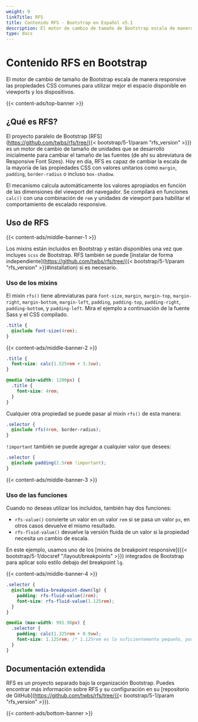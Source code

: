 ```yaml
---
weight: 9
linkTitle: RFS
title: Contenido RFS · Bootstrap en Español v5.1
description: El motor de cambio de tamaño de Bootstrap escala de manera responsive las propiedades CSS comunes para utilizar mejor el espacio disponible en viewports y los dispositivos.
type: docs
---
```


# Contenido RFS en Bootstrap

El motor de cambio de tamaño de Bootstrap escala de manera responsive las propiedades CSS comunes para utilizar mejor el espacio disponible en viewports y los dispositivos.

{{< content-ads/top-banner >}}

## ¿Qué es RFS?

El proyecto paralelo de Bootstrap [RFS](https://github.com/twbs/rfs/tree/{{< bootstrap/5-1/param "rfs_version" >}}) es un motor de cambio de tamaño de unidades que se desarrolló inicialmente para cambiar el tamaño de las fuentes (de ahí su abreviatura de Responsive Font Sizes). Hoy en día, RFS es capaz de cambiar la escala de la mayoría de las propiedades CSS con valores unitarios como `margin`, `padding`, `border-radius` o incluso `box-shadow`.

El mecanismo calcula automáticamente los valores apropiados en función de las dimensiones del viewport del navegador. Se compilará en funciones `calc()` con una combinación de `rem` y unidades de viewport para habilitar el comportamiento de escalado responsive.

## Uso de RFS

{{< content-ads/middle-banner-1 >}}

Los mixins están incluidos en Bootstrap y están disponibles una vez que incluyes `scss` de Bootstrap. RFS también se puede [instalar de forma independiente](https://github.com/twbs/rfs/tree/{{< bootstrap/5-1/param "rfs_version" >}}#installation) si es necesario.

### Uso de los mixins

El mixin `rfs()` tiene abreviaturas para `font-size`, `margin`, `margin-top`, `margin-right`, `margin-bottom`, `margin-left`, `padding`, `padding-top`, `padding-right`, `padding-bottom`, y `padding-left`. Mira el ejemplo a continuación de la fuente Sass y el CSS compilado.

```scss
.title {
  @include font-size(4rem);
}
```

{{< content-ads/middle-banner-2 >}}

```css
.title {
  font-size: calc(1.525rem + 3.3vw);
}

@media (min-width: 1200px) {
  .title {
    font-size: 4rem;
  }
}
```
Cualquier otra propiedad se puede pasar al mixin `rfs()` de esta manera:

```scss
.selector {
  @include rfs(4rem, border-radius);
}
```

`!important` también se puede agregar a cualquier valor que desees:

```scss
.selector {
  @include padding(2.5rem !important);
}
```

{{< content-ads/middle-banner-3 >}}

### Uso de las funciones

Cuando no deseas utilizar los incluidos, también hay dos funciones:

- `rfs-value()` convierte un valor en un valor `rem` si se pasa un valor `px`, en otros casos devuelve el mismo resultado.
- `rfs-fluid-value()` devuelve la versión fluida de un valor si la propiedad necesita un cambio de escala.

En este ejemplo, usamos uno de los [mixins de breakpoint responsive]({{< bootstrap/5-1/docsref "/layout/breakpoints" >}}) integrados de Bootstrap para aplicar solo estilo debajo del breakpoint `lg`.

{{< content-ads/middle-banner-4 >}}

```scss
.selector {
  @include media-breakpoint-down(lg) {
    padding: rfs-fluid-value(2rem);
    font-size: rfs-fluid-value(1.125rem);
  }
}
```

```css
@media (max-width: 991.98px) {
  .selector {
    padding: calc(1.325rem + 0.9vw);
    font-size: 1.125rem; /* 1.125rem es lo suficientemente pequeño, por lo que RFS no reescalará esto */
  }
}
```

## Documentación extendida

RFS es un proyecto separado bajo la organización Bootstrap. Puedes encontrar más información sobre RFS y su configuración en su [repositorio de GitHub](https://github.com/twbs/rfs/tree/{{< bootstrap/5-1/param "rfs_version" >}}).

{{< content-ads/bottom-banner >}}
